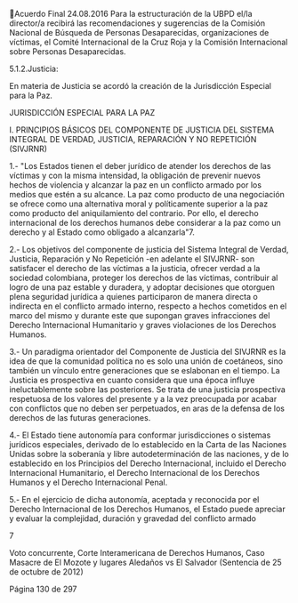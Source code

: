Acuerdo Final 
24.08.2016 
Para  la  estructuración  de  la  UBPD  el/la  director/a  recibirá  las  recomendaciones  y  sugerencias  de  la 
Comisión  Nacional  de  Búsqueda  de  Personas  Desaparecidas,  organizaciones  de  víctimas,  el  Comité 
Internacional de la Cruz Roja y la Comisión Internacional sobre Personas Desaparecidas.  
 
5.1.2.Justicia:  
 
En materia de Justicia se acordó la creación de la Jurisdicción Especial para la Paz. 
 
 
 
JURISDICCIÓN ESPECIAL PARA LA PAZ 
 
I.
PRINCIPIOS  BÁSICOS  DEL  COMPONENTE  DE  JUSTICIA  DEL  SISTEMA  INTEGRAL  DE 
VERDAD, JUSTICIA, REPARACIÓN Y NO REPETICIÓN (SIVJRNR) 
 
1.- "Los Estados tienen el deber jurídico de atender los derechos de las víctimas y con la misma intensidad, 
la  obligación  de  prevenir  nuevos  hechos  de  violencia  y  alcanzar  la  paz  en  un  conflicto  armado  por  los 
medios que estén a su alcance. La paz como producto de una negociación se ofrece como una alternativa 
moral  y  políticamente  superior  a  la  paz  como  producto  del  aniquilamiento  del  contrario.  Por  ello,  el 
derecho internacional de los derechos humanos debe considerar a la paz como un derecho y al Estado 
como obligado a alcanzarla"7.  
 
2.-  Los  objetivos  del  componente  de  justicia  del  Sistema  Integral  de  Verdad,  Justicia,  Reparación  y  No 
Repetición -en adelante el SIVJRNR- son satisfacer el derecho de las víctimas a la justicia, ofrecer verdad 
a la sociedad colombiana, proteger los derechos de las víctimas, contribuir al logro de una paz estable y 
duradera, y adoptar decisiones que otorguen plena seguridad jurídica a quienes participaron de manera 
directa o indirecta en el conflicto armado interno, respecto a hechos cometidos en el marco del mismo y 
durante  este  que  supongan  graves  infracciones  del  Derecho  Internacional  Humanitario  y    graves 
violaciones de los Derechos Humanos. 
 
3.-  Un  paradigma  orientador  del  Componente  de  Justicia  del  SIVJRNR  es  la  idea  de  que  la  comunidad 
política no es solo una unión de coetáneos, sino también un vínculo entre generaciones que se eslabonan 
en el tiempo. La Justicia es prospectiva en cuanto considera que una época influye ineluctablemente sobre 
las  posteriores.  Se  trata  de  una  justicia  prospectiva  respetuosa  de  los  valores  del  presente  y  a  la  vez 
preocupada  por  acabar  con  conflictos  que  no  deben  ser  perpetuados,  en  aras  de  la  defensa  de  los 
derechos de las futuras generaciones. 
 
4.- El Estado tiene autonomía para conformar jurisdicciones o sistemas jurídicos especiales, derivado de 
lo  establecido  en  la  Carta  de  las  Naciones  Unidas  sobre  la  soberanía  y  libre  autodeterminación  de  las 
naciones, y de lo establecido en los Principios del Derecho Internacional, incluido el Derecho Internacional 
Humanitario, el Derecho Internacional de los Derechos Humanos y el Derecho Internacional Penal.   
 
5.- En el ejercicio de dicha autonomía, aceptada y reconocida por el Derecho Internacional de los Derechos 
Humanos, el Estado puede apreciar y evaluar la complejidad, duración y gravedad del conflicto armado 
                                                             
7

 Voto concurrente, Corte Interamericana de Derechos Humanos, Caso Masacre de El Mozote y lugares Aledaños vs El Salvador 
(Sentencia de 25 de octubre de 2012) 

Página 130 de 297 
 

